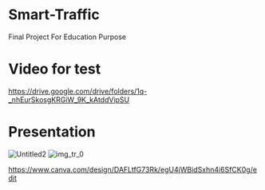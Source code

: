 # Smart-Traffic
Final Project For Education Purpose


# Video for test
https://drive.google.com/drive/folders/1q-_nhEurSkosgKRGiW_9K_kAtddVipSU

# Presentation
![Untitled2](https://user-images.githubusercontent.com/13496187/228108953-380c14d2-dee5-46d7-8ed9-3318c4500864.png)
![img_tr_0](https://user-images.githubusercontent.com/13496187/228109004-30bad525-75ce-456c-96bd-ba1b435fe699.png)

https://www.canva.com/design/DAFLtfG73Rk/egU4jWBidSxhn4i6SfCK0g/edit
